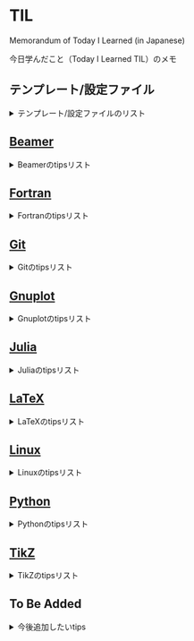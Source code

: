 # TIL

Memorandum of Today I Learned (in Japanese)

今日学んだこと（Today I Learned TIL）のメモ

## テンプレート/設定ファイル

<details>
<summary>テンプレート/設定ファイルのリスト</summary>

Gist で管理している各種設定ファイルやテンプレートのリンクをまとめる．

- [LaTeX template](https://gist.github.com/ryo-ARAKI/9aa9ce4f0fab42a758e1370ad1eb4487)
  - LaTeX のテンプレート
  - [latex_template.tex](https://gist.github.com/ryo-ARAKI/9aa9ce4f0fab42a758e1370ad1eb4487#file-latex_template-tex) ：和文のテンプレート
  - [beamer_template.tex](https://gist.github.com/ryo-ARAKI/9aa9ce4f0fab42a758e1370ad1eb4487#file-beamer_template-tex) ：スライドのテンプレート
  - [beamer_template_poster.tex](https://gist.github.com/ryo-ARAKI/9aa9ce4f0fab42a758e1370ad1eb4487#file-beamer_template_poster-tex) ：ポスターのテンプレート
  - [beamer_template_flash_talk.tex](https://gist.github.com/ryo-ARAKI/9aa9ce4f0fab42a758e1370ad1eb4487#file-beamer_template_flash_talk-tex) ：フラッシュトークのテンプレート
  - [standalone_figure.tex](https://gist.github.com/ryo-ARAKI/9aa9ce4f0fab42a758e1370ad1eb4487#file-standalone_figure-tex) ：TikZ を用いたスタンドアロン図のテンプレート
- [config.fish](https://gist.github.com/ryo-ARAKI/9d5e85d7be10863d515850b2ce2182e3)
  - [fish shell](https://fishshell.com/) の設定ファイル
- [LaTeX `.sty`](https://gist.github.com/ryo-ARAKI/c4f55e2c4c57a5997700160cc6ea55df)
  - LaTeX の設定ファイル
  - [mystyle.sty](https://gist.github.com/ryo-ARAKI/c4f55e2c4c57a5997700160cc6ea55df#file-mystyle-sty)
  - [mystyle_jpn.sty](https://gist.github.com/ryo-ARAKI/c4f55e2c4c57a5997700160cc6ea55df#file-mystyle_jpn-sty) ：和文用設定ファイル
  - [mystyle_beamer.sty](https://gist.github.com/ryo-ARAKI/c4f55e2c4c57a5997700160cc6ea55df#file-mystyle_beamer-sty) ：Beamer 用設定ファイル
  - [mystyle_beamer_jpn.sty](https://gist.github.com/ryo-ARAKI/c4f55e2c4c57a5997700160cc6ea55df#file-mystyle_beamer_jpn-sty) ：和文 Beamer 用設定ファイル
  - [mystyle_biblatex.sty](https://gist.github.com/ryo-ARAKI/c4f55e2c4c57a5997700160cc6ea55df#file-mystyle_biblatex-sty) ： BibLaTeX 用設定ファイル
  - [.latexmkrc_revtex](https://gist.github.com/ryo-ARAKI/8a256ef600325b0344bbc3990818b691#file-latexmkrc_revtex) ：欧文コンパイル用設定ファイル
  - [.latexmkrc_uplatex](https://gist.github.com/ryo-ARAKI/8a256ef600325b0344bbc3990818b691#file-latexmkrc_uplatex) ：和文コンパイル用設定ファイル
- [.screenrc](https://gist.github.com/ryo-ARAKI/07923755368e1f4ee0f67778a1cf2bca)
  - ターミナルエミュレーションソフトである screen の設定ファイル
- [starship.toml](https://gist.github.com/ryo-ARAKI/48a11585299f9032fa4bda60c9bba593)
  - ターミナルのプロンプトを装飾してくれる [Starship](https://starship.rs/) の設定ファイル
- [config](https://gist.github.com/ryo-ARAKI/f4031daf4d4c388838b123705aee8893)
  - ターミナルエミュレータである [Terminator](https://gnome-terminator.org/) の設定ファイル
- [.vimrc](https://gist.github.com/ryo-ARAKI/a9e64763c1f7d6eb1e210cb13388fd43)
  - vim の設定ファイル
- [.xbindkeysrc](https://gist.github.com/ryo-ARAKI/b17adac7419087a8ae821ebd1b30cd81)
  - 多ボタンマウスの Linux 用設定ファイル
  - Logitech MX Master 2S

</details>

## [Beamer](https://github.com/ryo-ARAKI/TIL/tree/master/beamer)

<details>
<summary>Beamerのtipsリスト</summary>

- [backup_slide.md](https://github.com/ryo-ARAKI/TIL/blob/master/beamer/backup_slide.md)
  - Beamerで総スライド番号に影響しない補遺スライドを作成する
- [bibliography_break_frame.md](https://github.com/ryo-ARAKI/TIL/blob/master/beamer/bibliography_break_frame.md)
  - Beamerで参考文献を出力する
- [handout_with_complex_animation.md](https://github.com/ryo-ARAKI/TIL/blob/master/beamer/handout_with_complex_animation.md)
  - アニメーションを handout に反映する
- [itemize_animation.md](https://github.com/ryo-ARAKI/TIL/blob/master/beamer/itemize_animation.md)
  - `itemize` 環境にアニメーションをつける
- [itemize_temporarily_different_bullet.md](https://github.com/ryo-ARAKI/TIL/blob/master/beamer/itemize_temporarily_different_bullet.md)
  - `itemize` 環境中で一部だけ異なる bullet を使う
- [toc_customise.md](https://github.com/ryo-ARAKI/TIL/blob/master/beamer/toc_customise.md)
  - 目次の表示を制御する

</details>

## [Fortran](https://github.com/ryo-ARAKI/TIL/tree/master/fortran)

<details>
<summary>Fortranのtipsリスト</summary>

- [f2py.f90](https://github.com/ryo-ARAKI/TIL/blob/master/fortran/f2py.f90)と[f2py.py](https://github.com/ryo-ARAKI/TIL/blob/master/fortran/f2py.py)
  - Fortran と Python を連携する F2PY のサンプルプログラム
- [ifdef.f90](https://github.com/ryo-ARAKI/TIL/blob/master/fortran/ifdef.f90)
  - `#ifdef` フラグのサンプルプログラム

</details>

## [Git](https://github.com/ryo-ARAKI/TIL/tree/master/git)

<details>
<summary>Gitのtipsリスト</summary>

- [extract_subdirectory_as_new_repository.md](https://github.com/ryo-ARAKI/TIL/blob/master/git/extract_subdirectory_as_new_repository.md)
  - ある Git リポジトリ中のサブディレクトリを新しいリポジトリとして切り出す
- [rename_remote_branch.md](https://github.com/ryo-ARAKI/TIL/blob/master/git/rename_remote_branch.md)
  - Remote branch の名前を変える

</details>

## [Gnuplot](https://github.com/ryo-ARAKI/TIL/tree/master/gnuplot)

<details>
<summary>Gnuplotのtipsリスト</summary>

- [decimate_data.md](https://github.com/ryo-ARAKI/TIL/blob/master/gnuplot/decimate_data.md)
  - データを間引いて描画する
- [do_not_plot_0_data.md](https://github.com/ryo-ARAKI/TIL/blob/master/gnuplot/do_not_plot_0_data.md)
  - y=0 を描画しない
- [install_without_sudo.md](https://github.com/ryo-ARAKI/TIL/blob/master/gnuplot/install_without_sudo.md)
  - サーバに sudo 権限無しで gnuplot ver5.2.8 をインストールする
- [keep_plot_generated_by_gp_script.md](https://github.com/ryo-ARAKI/TIL/blob/master/gnuplot/keep_plot_generated_by_gp_script.md)
  - `.gp` スクリプトで描画したグラフを表示し続ける
- [plot_sum_of_multiple_columns.md](https://github.com/ryo-ARAKI/TIL/blob/master/gnuplot/plot_sum_of_multiple_columns.md)
  - 複数の列データの和を描画する
- [print_key_in_front.md](https://github.com/ryo-ARAKI/TIL/blob/master/gnuplot/print_key_in_front.md)
  - 凡例を前面に出力する
- [set_plot_range.md](https://github.com/ryo-ARAKI/TIL/blob/master/gnuplot/set_plot_range.md)
  - データの描画範囲を指定する

</details>

## [Julia](https://github.com/ryo-ARAKI/TIL/tree/master/julia)

<details>
<summary>Juliaのtipsリスト</summary>

- [Unitful.jl](https://github.com/ryo-ARAKI/TIL/blob/master/julia/Unitful.jl)
  - `Unitful` パッケージを使った単位つき数値の計算のサンプルプログラム
- [package_list_for_physics_simulation.md](https://github.com/ryo-ARAKI/TIL/blob/master/julia/package_list_for_physics_simulation.md)
  - 物理シミュレーション/数値計算に役立つ Julia のパッケージリスト

</details>

## [LaTeX](https://github.com/ryo-ARAKI/TIL/tree/master/latex)

<details>
<summary>LaTeXのtipsリスト</summary>

- [aligned_equations_breakline.md](https://github.com/ryo-ARAKI/TIL/blob/master/latex/aligned_equations_breakline.md)
  - `aligned` 環境下で長い方程式を改行する
- [arxiv_with_template.md](https://github.com/ryo-ARAKI/TIL/blob/master/latex/arxiv_with_template.md)
  - いろいろな論文雑誌のテンプレートを使って arXiv にプレプリントを投稿する際の注意点
- [bib_arXiv.md](https://github.com/ryo-ARAKI/TIL/blob/master/latex/bib_arXiv.md)
  - `.bib` ファイルでの arXiv の論文のフォーマット
- [bib_check_lacking_field.md](https://github.com/ryo-ARAKI/TIL/blob/master/latex/bib_check_lacking_field.md)
  - `.bib` ファイルの必須フィールドの抜けを確認する
- [biblatex_submit_to_APS.md](https://github.com/ryo-ARAKI/TIL/blob/master/latex/biblatex_submit_to_APS.md)
  - REVTeX + BibLaTeX で参考文献を管理している論文を APS に投稿する
- [biblatex_suppress_issue_inside_parthensis.md](https://github.com/ryo-ARAKI/TIL/blob/master/latex/biblatex_suppress_issue_inside_parthensis.md)
  - BibLaTeX で出版年の括弧に `issue` の情報が入ってしまうのを抑制する
- [dummy_contents.md](https://github.com/ryo-ARAKI/TIL/blob/master/latex/dummy_contents.md)
  - ダミー文章や図を挿入する
- [empheq_single_equation_number.md](https://github.com/ryo-ARAKI/TIL/blob/master/latex/empheq_single_equation_number.md)
  - `empheq` 環境下で数式番号をまとめる
- [eqref_refer.md](https://github.com/ryo-ARAKI/TIL/blob/master/latex/eqref_refer.md)
  - `\eqref` で数式を参照する
- [holizontal_line_for_document_width.md](https://github.com/ryo-ARAKI/TIL/blob/master/latex/holizontal_line_for_document_width.md)
  - 文章幅と同じ長さの横線を引く
- [hyperref_setup.md](https://github.com/ryo-ARAKI/TIL/blob/master/latex/hyperref_setup.md)
  - `hyperref` パッケージの設定
- [itemize_align_inside.md](https://github.com/ryo-ARAKI/TIL/blob/master/latex/itemize_align_inside.md)
  - `itemize` 環境内でテキストを揃える
- [latexdiff-vc.md](https://github.com/ryo-ARAKI/TIL/blob/master/latex/latexdiff-vc.md)
  - LaTeXdiff と git を連携する
- [matplotlib_colour.md](https://github.com/ryo-ARAKI/TIL/blob/master/latex/matplotlib_colour.md)
  - Matplotlib のカラーマップと同じ色を使う
- [overflow_numbering_suppress.md](https://github.com/ryo-ARAKI/TIL/blob/master/latex/overflow_numbering_suppress.md)
  - footnote 番号（アルファベット）や `\subfloat` の図番号のオーバーフローを抑制する
- [revtex_preamble.md](https://github.com/ryo-ARAKI/TIL/blob/master/latex/revtex_preamble.md)
  - REVTeXなど論文執筆時の `.tex` テンプレートに追加するパッケージや設定
- [siunitx.md](https://github.com/ryo-ARAKI/TIL/blob/master/latex/siunitx.md)
  - siunitx を使った単位付き数値を math 環境で使う際の最適解
- [super_sub_script_in_text.md](https://github.com/ryo-ARAKI/TIL/blob/master/latex/super_sub_script_in_text.md)
  - Math モード以外で上付き（下付き）文字を使う
- [texlive_clean_install.md](https://github.com/ryo-ARAKI/TIL/blob/master/latex/texlive_clean_install.md)
  - TeXLive をクリーンインストールする手順
- [toc_correct_pagenumber_and_link.md](https://github.com/ryo-ARAKI/TIL/blob/master/latex/toc_correct_pagenumber_and_link.md)
  - 手動で目次に追加する項目に正しくページ番号とリンクを対応づける
- [transpose_symbol.md](https://github.com/ryo-ARAKI/TIL/blob/master/latex/transpose_symbol.md)
  - 行列，ベクトルの転置（transpose）をどう表記するか？
- [underbrace_breakline.md](https://github.com/ryo-ARAKI/TIL/blob/master/latex/underbrace_breakline.md)
  - `underbrace` 環境中で改行する
- [underbrace_fix.md](https://github.com/ryo-ARAKI/TIL/blob/master/latex/underbrace_fix.md)
  - `\underbrace` の表示がおかしい
- [underline_breakline.md](https://github.com/ryo-ARAKI/TIL/blob/master/latex/underline_breakline.md)
  - `\underline` 環境中で改行する

</details>

## [Linux](https://github.com/ryo-ARAKI/TIL/tree/master/linux)

<details>
<summary>Linuxのtipsリスト</summary>

- [command_cheatsheet.md](https://github.com/ryo-ARAKI/TIL/blob/master/linux/command_cheatsheet.md)
  - Linux の（やや複雑な）コマンドチートシート
- [fish_add_remove_path.md](https://github.com/ryo-ARAKI/TIL/blob/master/linux/fish_add_remove_path.md)
  - fish shell における永続的な `PATH` の追加/削除
- [gnome_shell_extensions.md](https://github.com/ryo-ARAKI/TIL/blob/master/linux/gnome_shell_extensions.md)
  - GNOME shell extensionsのリスト
- [shell_interactive.md](https://github.com/ryo-ARAKI/TIL/blob/master/linux/shell_interactive.md)
  - シェルスクリプトにおける Yes/No の選択に応じた対話的実行
- [shell_iteration.md](https://github.com/ryo-ARAKI/TIL/blob/master/linux/shell_iteration.md)
  - シェルスクリプトにおける複数のファイルに対する繰り返し処理

</details>

## [Python](https://github.com/ryo-ARAKI/TIL/tree/master/python)

<details>
<summary>Pythonのtipsリスト</summary>

- [lineplot_with_arrow_annotation.py](https://github.com/ryo-ARAKI/TIL/blob/master/python/lineplot_with_arrow_annotation.py)
  - Matplotlib の `plt.plot` に矢印のアノーテーションをつけるサンプルプログラム
- [maintain_same_margin_for_different_label.md](https://github.com/ryo-ARAKI/TIL/blob/master/python/maintain_same_margin_for_different_label.md)
  - 異なる軸ラベルに対して同一のプロット領域を確保する
- [matplotlib_bool_mask.py](https://github.com/ryo-ARAKI/TIL/blob/master/python/matplotlib_bool_mask.py)
  - Matplotlib の `plot` で，boolean array を用いてグラフの一部だけを強調するサンプルプログラム
- [matplotlib_latex.py](https://github.com/ryo-ARAKI/TIL/blob/master/python/matplotlib_latex.py)
  - Matplotlib で LaTeX 書式を使うサンプルプログラム
- [matplotlib_share_x_axis.py](https://github.com/ryo-ARAKI/TIL/blob/master/python/matplotlib_share_x_axis.py)
  - Matplotlib で異なるスケールのデータを$x$軸を共有してプロットするサンプルプログラム
- [matplotlib_ticks_position.py](https://github.com/ryo-ARAKI/TIL/blob/master/python/matplotlib_ticks_position.py)
  - Matplotlib で軸の `ticks` 位置を調整するサンプルプログラム
- [numerical_sequence_with_white_space.md](https://github.com/ryo-ARAKI/TIL/blob/master/python/numerical_sequence_with_white_space.md)
  - 数列を空白区切りで出力する
- [scatter_plot_with_raster.md](https://github.com/ryo-ARAKI/TIL/blob/master/python/scatter_plot_with_raster.md)
  - Scatter プロットの scatter 部分のみをラスタライズして高速化する

</details>

## [TikZ](https://github.com/ryo-ARAKI/TIL/tree/master/tikz)

<details>
<summary>TikZのtipsリスト</summary>

- [bezier_curve.md](https://github.com/ryo-ARAKI/TIL/blob/master/tikz/bezier_curve.md)
  - Bézier曲線 control points で制御する
- [draw_vortex.md](https://github.com/ryo-ARAKI/TIL/blob/master/tikz/draw_vortex.md)
  - 渦を描く
- [shadow_even_odd.md](https://github.com/ryo-ARAKI/TIL/blob/master/tikz/shadow_even_odd.md)
  - 図で強調したい領域**以外** に影をつける
- [tikz_tutorial.md](https://github.com/ryo-ARAKI/TIL/blob/master/tikz/tikz_tutorial.md)
  - TikZ のチュートリアル
- [use_colon.md](https://github.com/ryo-ARAKI/TIL/blob/master/tikz/use_colon.md)
  - `tikzpicture` 環境中でコロン記号を使う

</details>

## To Be Added

<details>
<summary>今後追加したいtips</summary>

- HDF ファイル
  - Fortran90 から HDF ファイル形式への書き込み，読み取り方法
  - HDF ファイルを ParaView から読み込む方法
- LaTeX
  - 卒論/修論テンプレートで工夫した点
  - 博士論文のテンプレートで工夫した点
  - 上記テンプレートで工夫した点
- Python
  - 解析コードで工夫した点
- Julia
  - 解析コードで工夫した点

</details>
